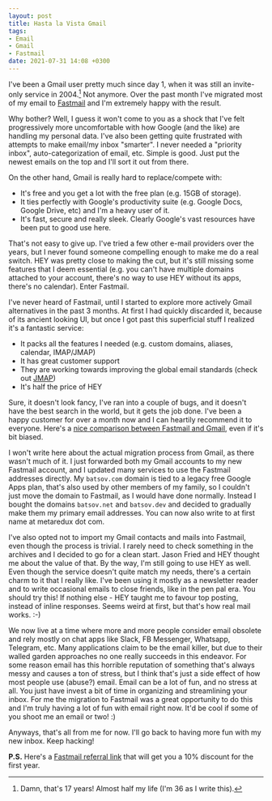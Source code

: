 ```yaml
---
layout: post
title: Hasta la Vista Gmail
tags:
- Email
- Gmail
- Fastmail
date: 2021-07-31 14:08 +0300
---
```

I've been a Gmail user pretty much since day 1, when it was still an invite-only
service in 2004.[^1] Not anymore. Over the past month I've migrated most of my
email to [Fastmail](https://fastmail.com) and I'm extremely happy with the result.

Why bother? Well, I guess it won't come to you as a shock that I've felt progressively
more uncomfortable with how Google (and the like) are handling my personal
data. I've also been getting quite frustrated with attempts to make
email/my inbox "smarter". I never needed a "priority inbox", auto-categorization of email, etc.
Simple is good. Just put the newest emails on the top and I'll sort it out from there.

On the other hand, Gmail is really hard to replace/compete with:

- It's free and you get a lot with the free plan (e.g. 15GB of storage).
- It ties perfectly with Google's productivity suite (e.g. Google Docs, Google Drive, etc) and I'm a heavy user of it.
- It's fast, secure and really sleek. Clearly Google's vast resources have been put to good use here.

That's not easy to give up. I've tried a few other e-mail providers over the years, but I never found
someone compelling enough to make me do a real switch. HEY was pretty close to making the cut, but
it's still missing some features that I deem essential (e.g. you can't have multiple domains attached to your account, there's no way to
use HEY without its apps, there's no calendar). Enter Fastmail.

I've never heard of Fastmail, until I started to explore more actively Gmail alternatives in the past 3 months. At first I had
quickly discarded it, because of its ancient looking UI, but once I got past this superficial stuff I realized it's a fantastic service:

- It packs all the features I needed (e.g. custom domains, aliases, calendar, IMAP/JMAP)
- It has great customer support
- They are working towards improving the global email standards (check out [JMAP](https://fastmail.blog/open-technologies/jmap-new-email-open-standard/))
- It's half the price of HEY

Sure, it doesn't look fancy, I've ran into a couple of bugs, and it doesn't have the best search in the world, but it gets the job done. I've been a happy customer for over a month now and I can heartily recommend it to everyone. Here's a [nice comparison between Fastmail and Gmail](https://www.fastmail.com/gmail-alternative/), even if it's bit biased.

I won't write here about the actual migration process from Gmail, as there wasn't much of it. I just forwarded both my Gmail accounts to my new Fastmail account, and I updated
many services to use the Fastmail addresses directly. My `batsov.com` domain is tied to a legacy free Google Apps plan, that's also used by other members of my family, so I couldn't just move the domain to Fastmail, as I would have done normally. Instead I bought the domains `batsov.net` and `batsov.dev` and decided to gradually make them my primary email addresses. You can now also write to at first name at metaredux dot com.

I've also opted not to import my Gmail contacts and mails into Fastmail, even though the process is trivial. I rarely need to check something in the archives and I decided to go for a clean start. Jason Fried and HEY thought me about the value of that. By the way, I'm still going to use HEY as well. Even though the service doesn't quite match my needs, there's a certain charm to it that I really like. I've been using it mostly as a newsletter reader and to write occasional emails to close friends, like in the pen pal era. You should try this! If nothing else - HEY taught me to favour top posting, instead of inline responses. Seems weird at first, but that's how real mail works. :-)

We now live at a time where more and more people consider email obsolete and rely mostly on chat apps like Slack, FB Messenger, Whatsapp, Telegram, etc. Many applications claim to be the email killer, but due to their walled garden approaches no one really succeeds in this endeavor. For some reason email has this horrible reputation of something that's always messy and causes a ton of stress, but I think that's just a side effect of how most people use (abuse?) email. Email can be a lot of fun, and no stress at all. You just have invest a bit of time in organizing and streamlining your inbox. For me the migration to Fastmail was a great opportunity to do this and I'm truly having a lot of fun with email right now. It'd be cool if some of you shoot me an email or two! :)

Anyways, that's all from me for now. I'll go back to having more fun with my new inbox. Keep hacking!

**P.S.** Here's a [Fastmail referral link](https://ref.fm/u26676944) that will get you a 10% discount for the first year.

[^1]: Damn, that's 17 years! Almost half my life (I'm 36 as I write this).
